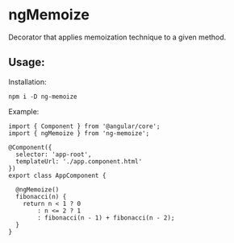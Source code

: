 # ngMemoize #

Decorator that applies memoization technique to a given method.

## Usage: ##

Installation:
```
npm i -D ng-memoize
```

Example:
```
import { Component } from '@angular/core';
import { ngMemoize } from 'ng-memoize';

@Component({
  selector: 'app-root',
  templateUrl: './app.component.html'
})
export class AppComponent {

  @ngMemoize()
  fibonacci(n) { 
    return n < 1 ? 0
        : n <= 2 ? 1
        : fibonacci(n - 1) + fibonacci(n - 2);
  } 
}
```
